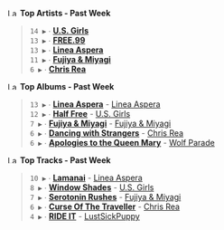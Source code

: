 <!--START_LASTFM_ARTISTS:{"period": "7day", "rows": 5}-->
<a href="https://last.fm" target="_blank"><img src="https://user-images.githubusercontent.com/17434202/215290617-e793598d-d7c9-428f-9975-156db1ba89cc.svg" alt="Last.fm Logo" width="18" height="13"/></a> **Top Artists - Past Week**

> `14 ▶️` ∙ **[U.S. Girls](https://www.last.fm/music/U.S.+Girls)**<br/>
> `13 ▶️` ∙ **[FREE.99](https://www.last.fm/music/FREE.99)**<br/>
> `13 ▶️` ∙ **[Linea Aspera](https://www.last.fm/music/Linea+Aspera)**<br/>
> `11 ▶️` ∙ **[Fujiya & Miyagi](https://www.last.fm/music/Fujiya+&+Miyagi)**<br/>
> `6 ▶️` ∙ **[Chris Rea](https://www.last.fm/music/Chris+Rea)**<br/>
<!--END_LASTFM_ARTISTS-->

<!--START_LASTFM_ALBUMS:{"period": "7day", "rows": 5}-->
<a href="https://last.fm" target="_blank"><img src="https://user-images.githubusercontent.com/17434202/215290617-e793598d-d7c9-428f-9975-156db1ba89cc.svg" alt="Last.fm Logo" width="18" height="13"/></a> **Top Albums - Past Week**

> `13 ▶️` ∙ **[Linea Aspera](https://www.last.fm/music/Linea+Aspera/Linea+Aspera)** - [Linea Aspera](https://www.last.fm/music/Linea+Aspera)<br/>
> `12 ▶️` ∙ **[Half Free](https://www.last.fm/music/U.S.+Girls/Half+Free)** - [U.S. Girls](https://www.last.fm/music/U.S.+Girls)<br/>
> `7 ▶️` ∙ **[Fujiya & Miyagi](https://www.last.fm/music/Fujiya+&+Miyagi/Fujiya+&+Miyagi)** - [Fujiya & Miyagi](https://www.last.fm/music/Fujiya+&+Miyagi)<br/>
> `6 ▶️` ∙ **[Dancing with Strangers](https://www.last.fm/music/Chris+Rea/Dancing+with+Strangers)** - [Chris Rea](https://www.last.fm/music/Chris+Rea)<br/>
> `6 ▶️` ∙ **[Apologies to the Queen Mary](https://www.last.fm/music/Wolf+Parade/Apologies+to+the+Queen+Mary)** - [Wolf Parade](https://www.last.fm/music/Wolf+Parade)<br/>
<!--END_LASTFM_ALBUMS-->

<!--START_LASTFM_TRACKS:{"period": "7day", "rows": 5}-->
<a href="https://last.fm" target="_blank"><img src="https://user-images.githubusercontent.com/17434202/215290617-e793598d-d7c9-428f-9975-156db1ba89cc.svg" alt="Last.fm Logo" width="18" height="13"/></a> **Top Tracks - Past Week**

> `10 ▶️` ∙ **[Lamanai](https://www.last.fm/music/Linea+Aspera/_/Lamanai)** - [Linea Aspera](https://www.last.fm/music/Linea+Aspera)<br/>
> `8 ▶️` ∙ **[Window Shades](https://www.last.fm/music/U.S.+Girls/_/Window+Shades)** - [U.S. Girls](https://www.last.fm/music/U.S.+Girls)<br/>
> `7 ▶️` ∙ **[Serotonin Rushes](https://www.last.fm/music/Fujiya+&+Miyagi/_/Serotonin+Rushes)** - [Fujiya & Miyagi](https://www.last.fm/music/Fujiya+&+Miyagi)<br/>
> `6 ▶️` ∙ **[Curse Of The Traveller](https://www.last.fm/music/Chris+Rea/_/Curse+Of+The+Traveller)** - [Chris Rea](https://www.last.fm/music/Chris+Rea)<br/>
> `4 ▶️` ∙ **[RIDE IT](https://www.last.fm/music/LustSickPuppy/_/RIDE+IT)** - [LustSickPuppy](https://www.last.fm/music/LustSickPuppy)<br/>
<!--END_LASTFM_TRACKS-->
